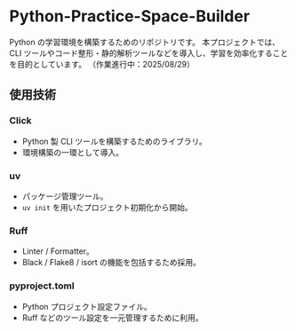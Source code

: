# Python-Practice-Space-Builder

Python の学習環境を構築するためのリポジトリです。
本プロジェクトでは、CLI ツールやコード整形・静的解析ツールなどを導入し、学習を効率化することを目的としています。
（作業進行中：2025/08/29）

## 使用技術

### Click
- Python 製 CLI ツールを構築するためのライブラリ。
- 環境構築の一環として導入。

### uv
- パッケージ管理ツール。
- `uv init` を用いたプロジェクト初期化から開始。

### Ruff
- Linter / Formatter。
- Black / Flake8 / isort の機能を包括するため採用。

### pyproject.toml
- Python プロジェクト設定ファイル。
- Ruff などのツール設定を一元管理するために利用。
